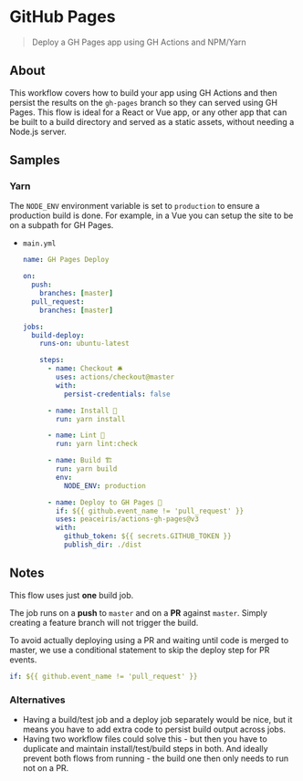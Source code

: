 # GitHub Pages
> Deploy a GH Pages app using GH Actions and NPM/Yarn

## About

This workflow covers how to build your app using GH Actions and then persist the results on the `gh-pages` branch so they can served using GH Pages. This flow is ideal for a React or Vue app, or any other app that can be built to a build directory and served as a static assets, without needing a Node.js server.


## Samples

### Yarn

The `NODE_ENV` environment variable is set to `production` to ensure a production build is done. For example, in a Vue you can setup the site to be on a subpath for GH Pages.

- `main.yml`
    ```yaml
    name: GH Pages Deploy

    on:
      push:
        branches: [master]
      pull_request:
        branches: [master]

    jobs:
      build-deploy:
        runs-on: ubuntu-latest

        steps:
          - name: Checkout 🛎️
            uses: actions/checkout@master
            with:
              persist-credentials: false

          - name: Install 🔧
            run: yarn install

          - name: Lint 🧐
            run: yarn lint:check

          - name: Build 🏗️
            run: yarn build
            env:
              NODE_ENV: production

          - name: Deploy to GH Pages 🚀
            if: ${{ github.event_name != 'pull_request' }}
            uses: peaceiris/actions-gh-pages@v3
            with:
              github_token: ${{ secrets.GITHUB_TOKEN }}
              publish_dir: ./dist
    ```
    

## Notes

This flow uses just **one** build job. 

The job runs on a **push** to `master` and on a **PR** against `master`. Simply creating a feature branch will not trigger the build.

To avoid actually deploying using a PR and waiting until code is merged to master, we use a conditional statement to skip the deploy step for PR events.

```yaml
if: ${{ github.event_name != 'pull_request' }}
```

### Alternatives

- Having a build/test job and a deploy job separately would be nice, but it means you have to add extra code to persist build output across jobs.
- Having two workflow files could solve this - but then you have to duplicate and maintain install/test/build steps in both. And ideally prevent both flows from running - the build one then only needs to run not on a PR.

